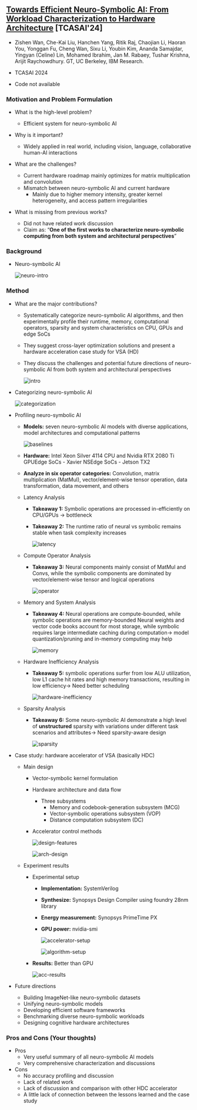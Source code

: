 ## [Towards Efficient Neuro-Symbolic AI: From Workload Characterization to Hardware Architecture](https://arxiv.org/abs/2409.13153) [TCASAI'24]

* Zishen Wan, Che-Kai Liu, Hanchen Yang, Ritik Raj, Chaojian Li, Haoran You, Yonggan Fu, Cheng Wan, Sixu Li, Youbin Kim, Ananda Samajdar, Yingyan (Celine) Lin, Mohamed Ibrahim, Jan M. Rabaey, Tushar Krishna, Arijit Raychowdhury. GT, UC Berkeley, IBM Research.

* TCASAI 2024

* Code not available

### Motivation and Problem Formulation

* What is the high-level problem?
  * Efficient system for neuro-symbolic AI

* Why is it important?
  * Widely applied in real world, including vision, language, collaborative human-AI interactions

* What are the challenges?
  * Current hardware roadmap mainly optimizes for matrix multiplication and convolution
  * Mismatch between neuro-symbolic AI and current hardware
    * Mainly due to higher memory intensity, greater kernel heterogeneity, and access pattern irregularities

* What is missing from previous works?
  * Did not have related work discussion
  * Claim as: “**One of the first works to characterize neuro-symbolic computing from both system and architectural perspectives**”


### Background

* Neuro-symbolic AI

  ![neuro-intro](./neuro-intro.png)

### Method

* What are the major contributions?

  * Systematically categorize neuro-symbolic AI algorithms, and then experimentally profile their runtime, memory, computational operators, sparsity and system characteristics on CPU, GPUs and edge SoCs

  * They suggest cross-layer optimization solutions and present a hardware acceleration case study for VSA (HD)

  * They discuss the challenges and potential future directions of neuro-symbolic AI from both system and architectural perspectives

    ![intro](./intro.png)

* Categorizing neuro-symbolic AI

  ![categorization](./categorization.png)

* Profiling neuro-symbolic AI

  * **Models:** seven neuro-symbolic AI models with diverse applications, model architectures and computational patterns

    ![baselines](./baselines.png)

  * **Hardware:** Intel Xeon Silver 4114 CPU and Nvidia RTX 2080 Ti GPUEdge SoCs - Xavier NSEdge SoCs - Jetson TX2

  * **Analyze in six operator categories:** Convolution, matrix multiplication (MatMul), vector/element-wise tensor operation, data transformation, data movement, and others

  * Latency Analysis

    * **Takeaway 1:** Symbolic operations are processed in-efficiently on CPU/GPUs -> bottleneck

    * **Takeaway 2:** The runtime ratio of neural vs symbolic remains stable when task complexity increases

      ![latency](./latency.png)

  * Compute Operator Analysis

    * **Takeaway 3:** Neural components mainly consist of MatMul and Convs, while the symbolic components are dominated by vector/element-wise tensor and logical operations

      ![operator](./operator.png)

  * Memory and System Analysis

    * **Takeaway 4:** Neural operations are compute-bounded, while symbolic operations are memory-bounded
      Neural weights and vector code books account for most storage, while symbolic requires large intermediate caching during computation-> model quantization/pruning and in-memory computing may help

      ![memory](./memory.png)

  * Hardware Inefficiency Analysis

    * **Takeaway 5:** symbolic operations surfer from low ALU utilization, low L1 cache hit rates and high memory transactions, resulting in low efficiency-> Need better scheduling

      ![hardware-inefficiency](./hardware-inefficiency.png)

  * Sparsity Analysis

    * **Takeaway 6:** Some neuro-symbolic AI demonstrate a high level of **unstructured** sparsity with variations under different task scenarios and attributes-> Need sparsity-aware design

      ![sparsity](./sparsity.png)

* Case study: hardware accelerator of VSA (basically HDC)

  * Main design

    * Vector-symbolic kernel formulation

    * Hardware architecture and data flow

      * Three subsystems
        * Memory and codebook-generation subsystem (MCG)
        * Vector-symbolic operations subsystem (VOP)
        * Distance computation subsystem (DC)

    * Accelerator control methods

      ![design-features](./design-features.png)

      ![arch-design](./arch-design.png)

  * Experiment results

    * Experimental setup

      * **Implementation:** SystemVerilog

      * **Synthesize:** Synopsys Design Compiler using foundry 28nm library

      * **Energy measurement:** Synopsys PrimeTime PX

      * **GPU power:** nvidia-smi

        ![accelerator-setup](./accelerator-setup.png)

        ![algorithm-setup](./algorithm-setup.png)

    * **Results:** Better than GPU

      ![acc-results](./acc-results.png)

* Future directions

  * Building ImageNet-like neuro-symbolic datasets
  * Unifying neuro-symbolic models
  * Developing efficient software frameworks
  * Benchmarking diverse neuro-symbolic workloads
  * Designing cognitive hardware architectures


### Pros and Cons (Your thoughts)

* Pros
  * Very useful summary of all neuro-symbolic AI models
  * Very comprehensive characterization and discussions
* Cons
  * No accuracy profiling and discussion
  * Lack of related work
  * Lack of discussion and comparison with other HDC accelerator
  * A little lack of connection between the lessons learned and the case study